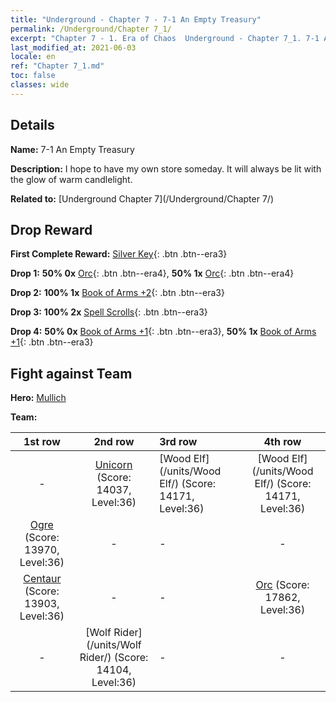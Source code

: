 ```yaml
---
title: "Underground - Chapter 7 - 7-1 An Empty Treasury"
permalink: /Underground/Chapter 7_1/
excerpt: "Chapter 7 - 1. Era of Chaos  Underground - Chapter 7_1. 7-1 An Empty Treasury"
last_modified_at: 2021-06-03
locale: en
ref: "Chapter 7_1.md"
toc: false
classes: wide
---
```


## Details

 **Name:** 7-1 An Empty Treasury

 **Description:** I hope to have my own store someday. It will always be lit with the glow of warm candlelight.

 **Related to:** [Underground Chapter 7](/Underground/Chapter 7/)

## Drop Reward

 **First Complete Reward:** [Silver Key](/Items/con_693/){: .btn .btn--era3}

 **Drop 1:** **50% 0x** [Orc](/Items/unt_219/){: .btn .btn--era4}, **50% 1x** [Orc](/Items/unt_219/){: .btn .btn--era4}

 **Drop 2:** **100% 1x** [Book of Arms +2](/Items/mat_32/){: .btn .btn--era3}

 **Drop 3:** **100% 2x** [Spell Scrolls](/Items/con_694/){: .btn .btn--era3}

 **Drop 4:** **50% 0x** [Book of Arms +1](/Items/mat_25/){: .btn .btn--era3}, **50% 1x** [Book of Arms +1](/Items/mat_25/){: .btn .btn--era3}


## Fight against Team
 **Hero:** [Mullich](/heroes/Mullich/)

 **Team:**


  | 1st row | 2nd row | 3rd row | 4th row |
  |:----:|:----:|:----|:----:|
  | - | [Unicorn](/units/Unicorn/) (Score: 14037, Level:36)  | [Wood Elf](/units/Wood Elf/) (Score: 14171, Level:36)  | [Wood Elf](/units/Wood Elf/) (Score: 14171, Level:36)  |
  | [Ogre](/units/Ogre/) (Score: 13970, Level:36)  | - | - | - |
  | [Centaur](/units/Centaur/) (Score: 13903, Level:36)  | - | - | [Orc](/units/Orc/) (Score: 17862, Level:36)  |
  | - | [Wolf Rider](/units/Wolf Rider/) (Score: 14104, Level:36)  | - | - |


